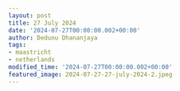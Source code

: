 ```yaml
---
layout: post
title: 27 July 2024
date: '2024-07-27T00:00:00.002+00:00'
author: Dedunu Dhananjaya
tags:
- maastricht
- netherlands
modified_time: '2024-07-27T00:00:00.002+00:00'
featured_image: 2024-07-27-27-july-2024-2.jpeg
---
```

